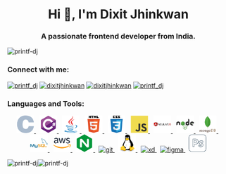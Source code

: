 <h1 align="center">Hi 👋, I'm Dixit Jhinkwan</h1>
<h3 align="center">A passionate frontend developer from India.</h3>

<p align="left">
    <img src="https://gpvc.arturio.dev/printf-dj" alt="printf-dj" />
</p>

<h3 align="left">Connect with me:</h3>
<p align="left">
    <a href="https://twitter.com/printf_dj" target="blank"><img align="center"
            src="https://cdn.jsdelivr.net/npm/simple-icons@3.0.1/icons/twitter.svg" alt="printf_dj" height="30"
            width="40" /></a>
    <a href="https://linkedin.com/in/dixitjhinkwan" target="blank"><img align="center"
            src="https://cdn.jsdelivr.net/npm/simple-icons@3.0.1/icons/linkedin.svg" alt="dixitjhinkwan" height="30"
            width="40" /></a>
    <a href="https://fb.com/dixitjhinkwan" target="blank"><img align="center"
            src="https://cdn.jsdelivr.net/npm/simple-icons@3.0.1/icons/facebook.svg" alt="dixitjhinkwan" height="30"
            width="40" /></a>
    <a href="https://instagram.com/printf_dj" target="blank"><img align="center"
            src="https://cdn.jsdelivr.net/npm/simple-icons@3.0.1/icons/instagram.svg" alt="printf_dj" height="30"
            width="40" /></a>
</p>

<h3 align="left">Languages and Tools:</h3>
<p align="center">
    <a href="https://www.cprogramming.com/" target="_blank">
        <img src="https://raw.githubusercontent.com/devicons/devicon/master/icons/c/c-original.svg" alt="c" width="40"
            height="40" />
    </a>
    &nbsp;
    <a href="https://www.w3schools.com/cs/" target="_blank">
        <img src="https://raw.githubusercontent.com/devicons/devicon/master/icons/csharp/csharp-original.svg"
            alt="csharp" width="40" height="40" />
    </a>
    &nbsp;
    <a href="https://www.java.com" target="_blank">
        <img src="https://raw.githubusercontent.com/devicons/devicon/master/icons/java/java-original.svg" alt="java"
            width="40" height="40" />
    </a>
    &nbsp;
    <a href="https://www.w3.org/html/" target="_blank">
        <img src="https://raw.githubusercontent.com/devicons/devicon/master/icons/html5/html5-original-wordmark.svg"
            alt="html5" width="40" height="40" />
    </a>
    &nbsp;
    <a href="https://www.w3schools.com/css/" target="_blank">
        <img src="https://raw.githubusercontent.com/devicons/devicon/master/icons/css3/css3-original-wordmark.svg"
            alt="css3" width="40" height="40" />
    </a>
    &nbsp;
    <a href="https://developer.mozilla.org/en-US/docs/Web/JavaScript" target="_blank">
        <img src="https://raw.githubusercontent.com/devicons/devicon/master/icons/javascript/javascript-original.svg"
            alt="javascript" width="40" height="40" />
    </a>
    &nbsp;
    <a href="https://angular.io" target="_blank">
        <img src="https://raw.githubusercontent.com/devicons/devicon/master/icons/angularjs/angularjs-original-wordmark.svg"
            alt="angularjs" width="40" height="40" />
    </a>
    &nbsp;
    <a href="https://nodejs.org" target="_blank">
        <img src="https://raw.githubusercontent.com/devicons/devicon/master/icons/nodejs/nodejs-original-wordmark.svg"
            alt="nodejs" width="40" height="40" />
    </a>
    &nbsp;
    <a href="https://www.mongodb.com/" target="_blank">
        <img src="https://raw.githubusercontent.com/devicons/devicon/master/icons/mongodb/mongodb-original-wordmark.svg"
            alt="mongodb" width="40" height="40" />
    </a>
    &nbsp;
    <a href="https://www.mysql.com/" target="_blank">
        <img src="https://raw.githubusercontent.com/devicons/devicon/master/icons/mysql/mysql-original-wordmark.svg"
            alt="mysql" width="40" height="40" />
    </a>
    &nbsp;
    <a href="https://aws.amazon.com" target="_blank">
        <img src="https://raw.githubusercontent.com/devicons/devicon/master/icons/amazonwebservices/amazonwebservices-original-wordmark.svg"
            alt="aws" width="40" height="40" />
    </a>
    &nbsp;
    <a href="https://www.nginx.com" target="_blank">
        <img src="https://raw.githubusercontent.com/devicons/devicon/master/icons/nginx/nginx-original.svg" alt="nginx"
            width="40" height="40" />
    </a>
    &nbsp;
    <a href="https://git-scm.com/" target="_blank">
        <img src="https://www.vectorlogo.zone/logos/git-scm/git-scm-icon.svg" alt="git" width="40" height="40" />
    </a>
    &nbsp;
    <a href="https://www.linux.org/" target="_blank">
        <img src="https://raw.githubusercontent.com/devicons/devicon/master/icons/linux/linux-original.svg" alt="linux"
            width="40" height="40" />
    </a>
    &nbsp;
    <a href="https://www.adobe.com/products/xd.html" target="_blank">
        <img src="https://cdn.worldvectorlogo.com/logos/adobe-xd.svg" alt="xd" width="40" height="40" />
    </a>
    &nbsp;
    <a href="https://www.figma.com/" target="_blank">
        <img src="https://www.vectorlogo.zone/logos/figma/figma-icon.svg" alt="figma" width="40" height="40" />
    </a>
    &nbsp;
    <a href="https://www.photoshop.com/en" target="_blank">
        <img src="https://raw.githubusercontent.com/devicons/devicon/master/icons/photoshop/photoshop-line.svg"
            alt="photoshop" width="40" height="40" />
    </a>

</p>

<p>
    <img align="left"
        src="https://github-readme-stats.vercel.app/api/top-langs?username=printf-dj&show_icons=true&locale=en&layout=compact"
        alt="printf-dj" />
</p>

<p>
    &nbsp;<img align="left"
        src="https://github-readme-stats.vercel.app/api?username=printf-dj&show_icons=true&locale=en" alt="printf-dj" />
</p>
